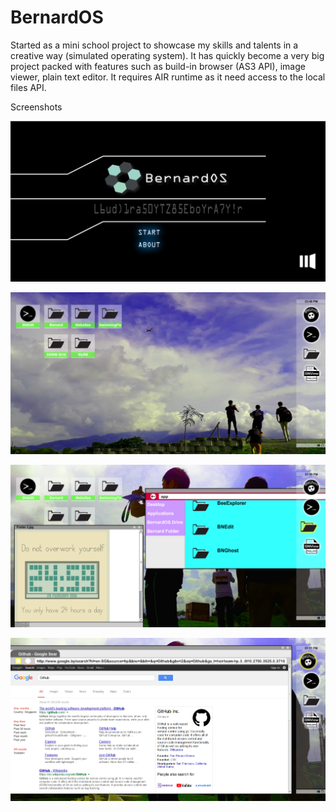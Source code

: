 # BernardOS

Started as a mini school project to showcase my skills and talents in a creative way (simulated operating system). It has quickly become a very big project packed with features such as build-in browser (AS3 API), image viewer, plain text editor. It requires AIR runtime as it need access to the local files API.

Screenshots

![alt text](https://github.com/tejaboy/BernardOS/blob/master/screenshots/Screenshot_1.png "Bootscreen")

![alt text](https://github.com/tejaboy/BernardOS/blob/master/screenshots/Screenshot_2.png "Main Screen")

![alt text](https://github.com/tejaboy/BernardOS/blob/master/screenshots/Screenshot_3.png "Multitasking")

![alt text](https://github.com/tejaboy/BernardOS/blob/master/screenshots/Screenshot_4.png "Build-in Web Browser")
